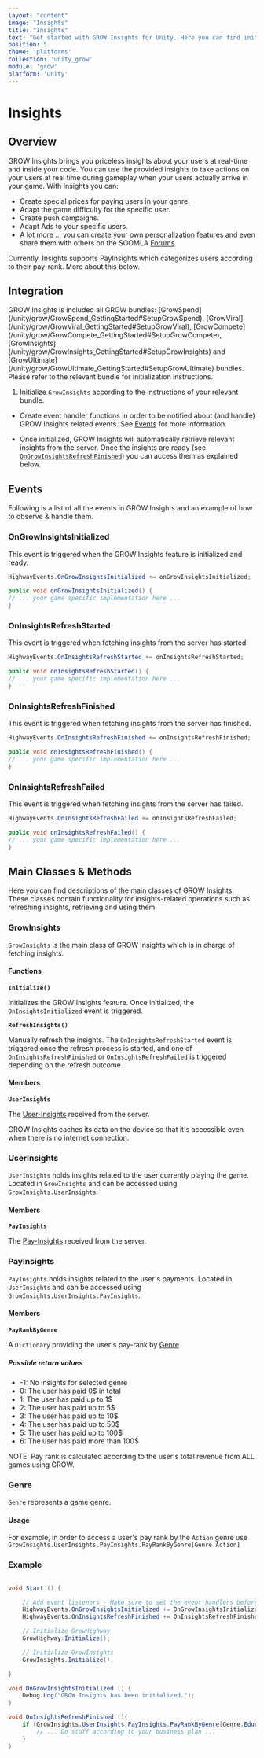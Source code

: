 ```yaml
---
layout: "content"
image: "Insights"
title: "Insights"
text: "Get started with GROW Insights for Unity. Here you can find initialization instructions, event handling and usage examples."
position: 5
theme: 'platforms'
collection: 'unity_grow'
module: 'grow'
platform: 'unity'
---
```


# Insights

## Overview

GROW Insights brings you priceless insights about your users at real-time and inside your code. You can use the provided insights to take actions on your users at real time during gameplay when your users actually arrive in your game. With Insights you can:  


- Create special prices for paying users in your genre.
- Adapt the game difficulty for the specific user.
- Create push campaigns.
- Adapt Ads to your specific users.
- A lot more ... you can create your own personalization features and even share them with others on the SOOMLA [Forums](http://answers.soom.la).

Currently, Insights supports PayInsights which categorizes users according to their pay-rank. More about this below.

## Integration

<div class="info-box">GROW Insights is included all GROW bundles: [GrowSpend](/unity/grow/GrowSpend_GettingStarted#SetupGrowSpend), [GrowViral](/unity/grow/GrowViral_GettingStarted#SetupGrowViral), [GrowCompete](/unity/grow/GrowCompete_GettingStarted#SetupGrowCompete), [GrowInsights](/unity/grow/GrowInsights_GettingStarted#SetupGrowInsights) and [GrowUltimate](/unity/grow/GrowUltimate_GettingStarted#SetupGrowUltimate) bundles. Please refer to the relevant bundle for initialization instructions.</div>


1. Initialize `GrowInsights` according to the instructions of your relevant bundle.

* Create event handler functions in order to be notified about (and handle) GROW Insights related events. See [Events](/unity/grow/Grow_Insights/#Events) for more information.

* Once initialized, GROW Insights will automatically retrieve relevant insights from the server. Once the insights are ready (see [`OnGrowInsightsRefreshFinished`](/unity/grow/Grow_Insights/#OnInsightsRefreshFinished)) you can access them as explained below.

## Events

Following is a list of all the events in GROW Insights and an example of how to observe & handle them.

### OnGrowInsightsInitialized

This event is triggered when the GROW Insights feature is initialized and ready.

``` cs
HighwayEvents.OnGrowInsightsInitialized += onGrowInsightsInitialized;

public void onGrowInsightsInitialized() {
// ... your game specific implementation here ...
}
```

### OnInsightsRefreshStarted

This event is triggered when fetching insights from the server has started.

``` cs
HighwayEvents.OnInsightsRefreshStarted += onInsightsRefreshStarted;

public void onInsightsRefreshStarted() {
// ... your game specific implementation here ...
}
```

### OnInsightsRefreshFinished

This event is triggered when fetching insights from the server has finished.

``` cs
HighwayEvents.OnInsightsRefreshFinished += onInsightsRefreshFinished;

public void onInsightsRefreshFinished() {
// ... your game specific implementation here ...
}
```

### OnInsightsRefreshFailed

This event is triggered when fetching insights from the server has failed.

``` cs
HighwayEvents.OnInsightsRefreshFailed += onInsightsRefreshFailed;

public void onInsightsRefreshFailed() {
// ... your game specific implementation here ...
}
```

## Main Classes & Methods

Here you can find descriptions of the main classes of GROW Insights. These classes contain functionality for insights-related operations such as refreshing insights, retrieving and using them.

### GrowInsights

`GrowInsights` is the main class of GROW Insights which is in charge of fetching insights.

#### Functions

**`Initialize()`**

Initializes the GROW Insights feature. Once initialized, the `OnInsightsInitialized` event is triggered.

**`RefreshInsights()`**

Manually refresh the insights. The `OnInsightsRefreshStarted` event is triggered once the refresh process is started, and one of `OnInsightsRefreshFinished` or `OnInsightsRefreshFailed` is triggered depending on the refresh outcome.

#### Members

**`UserInsights`**

The [User-Insights](/unity/grow/Grow_Insights/#UserInsights) received from the server.

<div class="info-box">GROW Insights caches its data on the device so that it's accessible even when there is no internet connection.</div>

### UserInsights

`UserInsights` holds insights related to the user currently playing the game.
Located in `GrowInsights` and can be accessed using `GrowInsights.UserInsights`.

#### Members

**`PayInsights`**

The [Pay-Insights](/unity/grow/Grow_Insights/#PayInsights) received from the server.

### PayInsights

`PayInsights` holds insights related to the user's payments.
Located in `UserInsights` and can be accessed using `GrowInsights.UserInsights.PayInsights`.

#### Members

**`PayRankByGenre`**

A `Dictionary` providing the user's pay-rank by [Genre](/unity/grow/Grow_Insights/#Genre)

##### Possible return values

- -1: No insights for selected genre
- 0: The user has paid 0$ in total
- 1: The user has paid up to 1$
- 2: The user has paid up to 5$
- 3: The user has paid up to 10$
- 4: The user has paid up to 50$
- 5: The user has paid up to 100$
- 6: The user has paid more than 100$

<div class="info-box">NOTE: Pay rank is calculated according to the user's total revenue from ALL games using GROW.</div>

### Genre

`Genre` represents a game genre.

#### Usage

For example, in order to access a user's pay rank by the `Action` genre use `GrowInsights.UserInsights.PayInsights.PayRankByGenre[Genre.Action]`

### Example

``` cs

void Start () {

    // Add event listeners - Make sure to set the event handlers before you initialize
    HighwayEvents.OnGrowInsightsInitialized += OnGrowInsightsInitialized;
    HighwayEvents.OnInsightsRefreshFinished += OnInsightsRefreshFinished;

    // Initialize GrowHighway
    GrowHighway.Initialize();

    // Initialize GrowInsights
    GrowInsights.Initialize();

}

void OnGrowInsightsInitialized () {
    Debug.Log("GROW Insights has been initialized.");
}

void OnInsightsRefreshFinished (){
    if (GrowInsights.UserInsights.PayInsights.PayRankByGenre[Genre.Educational] > 3) {
        // ... Do stuff according to your business plan ...
    }
}


```
